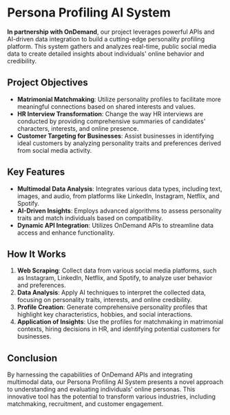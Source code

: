 # Persona Profiling AI System

**In partnership with OnDemand**, our project leverages powerful APIs and AI-driven data integration to build a cutting-edge personality profiling platform. This system gathers and analyzes real-time, public social media data to create detailed insights about individuals' online behavior and credibility.

## Project Objectives
- **Matrimonial Matchmaking**: Utilize personality profiles to facilitate more meaningful connections based on shared interests and values.
- **HR Interview Transformation**: Change the way HR interviews are conducted by providing comprehensive summaries of candidates' characters, interests, and online presence.
- **Customer Targeting for Businesses**: Assist businesses in identifying ideal customers by analyzing personality traits and preferences derived from social media activity.

## Key Features
- **Multimodal Data Analysis**: Integrates various data types, including text, images, and audio, from platforms like LinkedIn, Instagram, Netflix, and Spotify.
- **AI-Driven Insights**: Employs advanced algorithms to assess personality traits and match individuals based on compatibility.
- **Dynamic API Integration**: Utilizes OnDemand APIs to streamline data access and enhance functionality.

## How It Works
1. **Web Scraping**: Collect data from various social media platforms, such as Instagram, LinkedIn, Netflix, and Spotify, to analyze user behavior and preferences.
2. **Data Analysis**: Apply AI techniques to interpret the collected data, focusing on personality traits, interests, and online credibility.
3. **Profile Creation**: Generate comprehensive personality profiles that highlight key characteristics, hobbies, and social interactions.
4. **Application of Insights**: Use the profiles for matchmaking in matrimonial contexts, hiring decisions in HR, and identifying potential customers for businesses.

## Conclusion
By harnessing the capabilities of OnDemand APIs and integrating multimodal data, our Persona Profiling AI System presents a novel approach to understanding and evaluating individuals' online personas. This innovative tool has the potential to transform various industries, including matchmaking, recruitment, and customer engagement.
